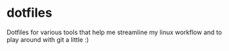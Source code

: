 # dotfiles
Dotfiles for various tools that help me streamline my linux workflow
and to play around with git a little :)
